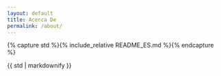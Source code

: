 ```yaml
---
layout: default      
title: Acerca De
permalink: /about/
---   
```


{% capture std %}{% include_relative README_ES.md %}{% endcapture %}

{{ std | markdownify }}
